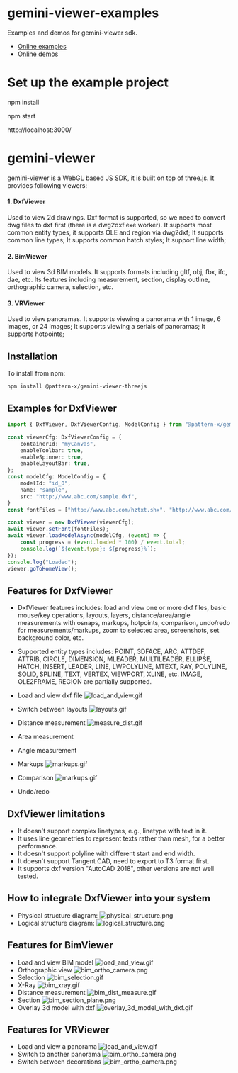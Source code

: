 # gemini-viewer-examples
Examples and demos for gemini-viewer sdk.

- [Online examples](https://pattern-x.github.io/gemini-viewer-examples/)
- [Online demos](https://pattern-x.github.io/gemini-viewer-examples/#/demo/)

# Set up the example project
npm install

npm start

http://localhost:3000/



# gemini-viewer
gemini-viewer is a WebGL based JS SDK, it is built on top of three.js. It provides following viewers:

#### 1. DxfViewer
Used to view 2d drawings. Dxf format is supported, so we need to convert dwg files to dxf first (there is a dwg2dxf.exe worker). It supports most common entity types, it supports OLE and region via dwg2dxf; It supports common line types; It supports common hatch styles; It support line width;

#### 2. BimViewer
Used to view 3d BIM models. It supports formats including gltf, obj, fbx, ifc, dae, etc. Its features including measurement, section, display outline, orthographic camera, selection, etc.

#### 3. VRViewer
Used to view panoramas. It supports viewing a panorama with 1 image, 6 images, or 24 images; It supports viewing a serials of panoramas; It supports hotpoints;

## Installation
To install from npm:
```
npm install @pattern-x/gemini-viewer-threejs
```

## Examples for DxfViewer
``` typescript
import { DxfViewer, DxfViewerConfig, ModelConfig } from "@pattern-x/gemini-viewer-threejs";

const viewerCfg: DxfViewerConfig = {
    containerId: "myCanvas",
    enableToolbar: true,
    enableSpinner: true,
    enableLayoutBar: true,
};
const modelCfg: ModelConfig = {
    modelId: "id_0",
    name: "sample",
    src: "http://www.abc.com/sample.dxf",
}
const fontFiles = ["http://www.abc.com/hztxt.shx", "http://www.abc.com/simplex.shx"];

const viewer = new DxfViewer(viewerCfg);
await viewer.setFont(fontFiles);
await viewer.loadModelAsync(modelCfg, (event) => {
    const progress = (event.loaded * 100) / event.total;
    console.log(`${event.type}: ${progress}%`);
});
console.log("Loaded");
viewer.goToHomeView();
```

## Features for DxfViewer
- DxfViewer features includes: load and view one or more dxf files, basic mouse/key operations, layouts, layers, distance/area/angle measurements with osnaps, markups, hotpoints, comparison, undo/redo for measurements/markups, zoom to selected area, screenshots, set background color, etc.
- Supported entity types includes: POINT, 3DFACE, ARC, ATTDEF, ATTRIB, CIRCLE, DIMENSION, MLEADER, MULTILEADER, ELLIPSE, HATCH, INSERT, LEADER, LINE, LWPOLYLINE, MTEXT, RAY, POLYLINE, SOLID, SPLINE, TEXT, VERTEX, VIEWPORT, XLINE, etc. IMAGE, OLE2FRAME, REGION are partially supported.

- Load and view dxf file
![load_and_view.gif](public/demo/images/snapshots/load_and_view.gif)
- Switch between layouts
![layouts.gif](public/demo/images/snapshots/layouts.gif)
- Distance measurement
![measure_dist.gif](public/demo/images/snapshots/measure_dist.gif)
- Area measurement
- Angle measurement
- Markups
![markups.gif](public/demo/images/snapshots/markups.gif)
- Comparison
![markups.gif](public/demo/images/snapshots/dxf_compare.png)
- Undo/redo

## DxfViewer limitations
- It doesn't support complex linetypes, e.g., linetype with text in it.
- It uses line geometries to represent texts rather than mesh, for a better performance.
- It doesn't support polyline with different start and end width.
- It doesn't support Tangent CAD, need to export to T3 format first.
- It supports dxf version "AutoCAD 2018", other versions are not well tested.

## How to integrate DxfViewer into your system
- Physical structure diagram:
![physical_structure.png](public/demo/images/physical_structure.png)
- Logical structure diagram:
![logical_structure.png](public/demo/images/logical_structure.png)

## Features for BimViewer
- Load and view BIM model
![load_and_view.gif](public/demo/images/snapshots/bim_view_model.png)
- Orthographic view
![bim_ortho_camera.png](public/demo/images/snapshots/bim_ortho_camera.png)
- Selection
![bim_selection.gif](public/demo/images/snapshots/bim_selection.gif)
- X-Ray
![bim_xray.gif](public/demo/images/snapshots/bim_xray.gif)
- Distance measurement
![bim_dist_measure.gif](public/demo/images/snapshots/bim_dist_measure.gif)
- Section
![bim_section_plane.png](public/demo/images/snapshots/bim_section_plane.png)
- Overlay 3d model with dxf
![overlay_3d_model_with_dxf.gif](public/demo/images/snapshots/overlay_3d_model_with_dxf.gif)

## Features for VRViewer
- Load and view a panorama
![load_and_view.gif](public/demo/images/snapshots/pano_load_and_view.gif)
- Switch to another panorama
![bim_ortho_camera.png](public/demo/images/snapshots/pano_switch_panos.gif)
- Switch between decorations
![bim_ortho_camera.png](public/demo/images/snapshots/pano_switch_decorations.gif)
